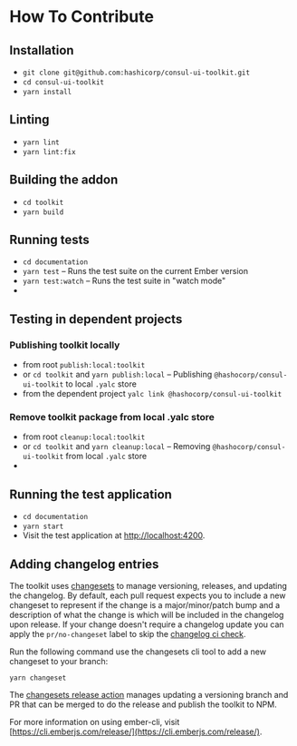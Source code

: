 # How To Contribute

## Installation

- `git clone git@github.com:hashicorp/consul-ui-toolkit.git`
- `cd consul-ui-toolkit`
- `yarn install`

## Linting

- `yarn lint`
- `yarn lint:fix`

## Building the addon

- `cd toolkit`
- `yarn build`

## Running tests

- `cd documentation`
- `yarn test` – Runs the test suite on the current Ember version
- `yarn test:watch` – Runs the test suite in "watch mode"
- 
## Testing in dependent projects 

### Publishing toolkit locally
- from root `publish:local:toolkit`
- or `cd toolkit` and `yarn publish:local` – Publishing `@hashocorp/consul-ui-toolkit` to local `.yalc` store
- from the dependent project `yalc link @hashocorp/consul-ui-toolkit`

### Remove toolkit package from local .yalc store
- from root `cleanup:local:toolkit`
- or `cd toolkit` and `yarn cleanup:local` – Removing `@hashocorp/consul-ui-toolkit` from local `.yalc` store
- 
## Running the test application

- `cd documentation`
- `yarn start`
- Visit the test application at [http://localhost:4200](http://localhost:4200).

## Adding changelog entries

The toolkit uses [changesets](https://github.com/changesets/changesets) to manage versioning, releases, and updating the changelog. By default, each pull request expects you to include a new changeset to represent if the change is a major/minor/patch bump and a description of what the change is which will be included in the changelog upon release. If your change doesn't require a changelog update you can apply the `pr/no-changeset` label to skip the [changelog ci check](.github/workflows/changelog-check.yml).

Run the following command use the changesets cli tool to add a new changeset to your branch:

```
yarn changeset
```

The [changesets release action](.github/workflows/release.yml) manages updating a versioning branch and PR that can be merged to do the release and publish the toolkit to NPM.

For more information on using ember-cli, visit [https://cli.emberjs.com/release/](https://cli.emberjs.com/release/).
